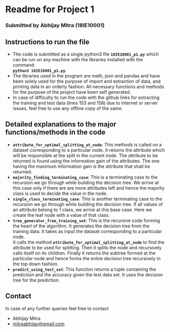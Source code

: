 ﻿# Readme for Project 1

### Submitted by Abhijay Mitra (18IE10001)

## Instructions to run the file

 - The code is submitted as a single python3 file **`18IE10001_p1.py`** which can be run on any machine with the libraries installed with the command:  
	 **`python3 18IE10001_p1.py`**.
 - The libraries used in the program are math, json and pandas and have been solely used for the purpose of import and extraction of data, and printing data in an orderly fashion. All necessary functions and methods for the purpose of the project have been self generated.
 - In case of difficulty to run the code with the github links for extracting the training and test data (lines 153 and 158) due to internet or server issues, feel free to use any offline copy of the same.
 
 ## Detailed explanations to the major functions/methods in the code
 
 - **`attribute_for_optimal_splitting_at_node`**: This methods is called on a dataset corresponding to a particular node. It returns the attribute which will be responsible at the split in the current node. The attribute to be returned is found using the information gain of the attributes. The one having the maximum information gain is the attribute that shall be returned.
 - 	**`majority_finding_terminating_case`**: This is a terminating case to the recursion we go through while building the decision tree. We arrive at this case only if there are are more attributes left and hence the majority class is used to decide the value in the node. 
 - **`single_class_terminating_case`**: This is another terminating case to the recursion we go through while building the decision tree.  If all values of an attribute belong to 1 class, we arrive at this base case. Here we create the leaf node with a value of that class.
 - **`tree_generator_from_training_set`**: This is the recursive code forming the heart of the algorithm. It generates the decision tree from the training data. It takes as input the dataset corresponding to a particular node.  
It calls the method **`attribute_for_optimal_splitting_at_node`** to find the attribute to be used for splitting. Then it splits the node and recursively calls itself on its children. Finally it returns the subtree formed at the particular node and hence forms the entire decision tree recursively in the top down fashion.
 - **`predict_using_test_set`**: This function returns a tuple containing the prediction and the accuracy given the test data set. It uses the decision tree for the prediction.

## Contact

In case of any further queries feel free to contact

 - Abhijay Mitra
 - mitraabhijay@gmail.com

